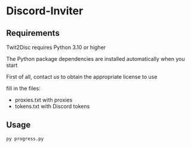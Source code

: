 # Discord-Inviter

## Requirements
Twit2Disc requires Python 3.10 or higher

The Python package dependencies are installed automatically when you start

First of all, contact *us* to obtain the appropriate license to use

fill in the files:
* proxies.txt     with proxies
* tokens.txt      with Discord tokens

## Usage
    py progress.py
